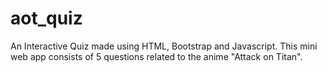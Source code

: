 # aot_quiz

An Interactive Quiz made using HTML, Bootstrap and Javascript. This mini web app consists of 5 questions related to the anime "Attack on Titan".
